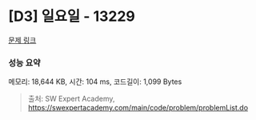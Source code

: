 # [D3] 일요일 - 13229 

[문제 링크](https://swexpertacademy.com/main/code/problem/problemDetail.do?contestProbId=AX0SaDW6L2oDFASs) 

### 성능 요약

메모리: 18,644 KB, 시간: 104 ms, 코드길이: 1,099 Bytes



> 출처: SW Expert Academy, https://swexpertacademy.com/main/code/problem/problemList.do
